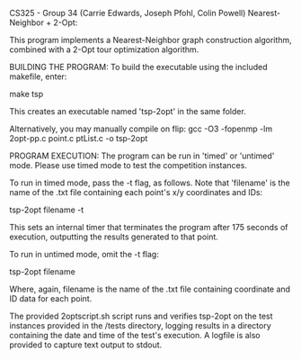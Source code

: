 CS325 - Group 34 (Carrie Edwards, Joseph Pfohl, Colin Powell)
Nearest-Neighbor + 2-Opt: 

This program implements a Nearest-Neighbor graph construction algorithm, 
combined with a 2-Opt tour optimization algorithm.

BUILDING THE PROGRAM:
To build the executable using the included makefile, enter:

make tsp

This creates an executable named 'tsp-2opt' in the same folder.

Alternatively, you may manually compile on flip:
gcc -O3 -fopenmp -lm 2opt-pp.c point.c ptList.c -o tsp-2opt 

PROGRAM EXECUTION:
The program can be run in 'timed' or 'untimed' mode. Please use timed mode
to test the competition instances.

To run in timed mode, pass the -t flag, as follows. Note that 'filename' is the 
name of the .txt file containing each point's x/y coordinates and IDs:

tsp-2opt filename -t

This sets an internal timer that terminates the program after 175 seconds of execution,
outputting the results generated to that point.

To run in untimed mode, omit the -t flag:

tsp-2opt filename

Where, again, filename is the name of the .txt file containing coordinate and ID data
for each point.

The provided 2optscript.sh script runs and verifies tsp-2opt on the test instances provided in 
the /tests directory, logging results in a directory containing the date and time of the test's 
execution. A logfile is also provided to capture text output to stdout. 
